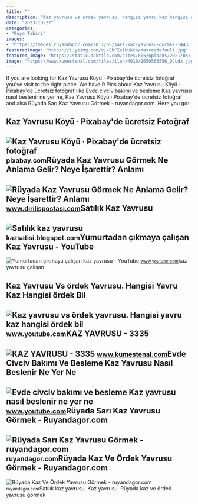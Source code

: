 ```yaml
---
title: ""
description: "Kaz yavrusu vs ördek yavrusu. hangisi yavru kaz hangisi ördek bil"
date: "2023-10-22"
categories:
- "Ruya Tabiri"
images:
- "https://images.ruyandagor.com/2017/05/sari-kaz-yavrusu-gormek-1443.jpg"
featuredImage: "https://i.ytimg.com/vi/EbFZeIbUKco/maxresdefault.jpg"
featured_image: "https://static.daktilo.com/sites/805/uploads/2021/05/17/ruyada-kaz-yavrusu-gormek-ne-anlama-gelir2.jpg"
image: "https://www.kumestenal.com/files/ilan/4010/1650563556_DCLdz.jpg"
---
```


If you are looking for Kaz Yavrusu Köyü · Pixabay'de ücretsiz fotoğraf you've visit to the right place. We have 9 Pics about Kaz Yavrusu Köyü · Pixabay'de ücretsiz fotoğraf like Evde civciv bakımı ve besleme Kaz yavrusu nasıl beslenir ne yer ne, Kaz Yavrusu Köyü · Pixabay'de ücretsiz fotoğraf and also Rüyada Sarı Kaz Yavrusu Görmek - ruyandagor.com. Here you go:

Kaz Yavrusu Köyü · Pixabay'de ücretsiz Fotoğraf
-----------------------------------------------

 ![Kaz Yavrusu Köyü · Pixabay'de ücretsiz fotoğraf](https://cdn.pixabay.com/photo/2015/03/07/21/55/gosling-663607_960_720.jpg) <small>pixabay.com</small>Rüyada Kaz Yavrusu Görmek Ne Anlama Gelir? Neye İşarettir? Anlamı
-----------------------------------------------------------------

 ![Rüyada Kaz Yavrusu Görmek Ne Anlama Gelir? Neye İşarettir? Anlamı](https://static.daktilo.com/sites/805/uploads/2021/05/17/ruyada-kaz-yavrusu-gormek-ne-anlama-gelir2.jpg) <small>www.dirilispostasi.com</small>Satılık Kaz Yavrusu
-------------------

 ![Satılık kaz yavrusu](https://2.bp.blogspot.com/-9cLuJRPB25Y/WMPm00vxqCI/AAAAAAAAAro/hmJqxaJkI60NmPcCxKp46kEe0MUI8E1RgCPcB/s1600/t4.jpg) <small>kazsatisi.blogspot.com</small>Yumurtadan çıkmaya çalışan Kaz Yavrusu - YouTube
------------------------------------------------

 ![Yumurtadan çıkmaya çalışan kaz yavrusu - YouTube](https://i.ytimg.com/vi/EPDPtCwmfU0/maxresdefault.jpg) <small>www.youtube.com</small>kaz yavrusu çalışan

Kaz Yavrusu Vs ördek Yavrusu. Hangisi Yavru Kaz Hangisi ördek Bil
-----------------------------------------------------------------

 ![Kaz yavrusu vs ördek yavrusu. Hangisi yavru kaz hangisi ördek bil](https://i.ytimg.com/vi/MCy6KNcZF20/maxresdefault.jpg) <small>www.youtube.com</small>KAZ YAVRUSU - 3335
------------------

 ![KAZ YAVRUSU - 3335](https://www.kumestenal.com/files/ilan/4010/1650563556_DCLdz.jpg) <small>www.kumestenal.com</small>Evde Civciv Bakımı Ve Besleme Kaz Yavrusu Nasıl Beslenir Ne Yer Ne
------------------------------------------------------------------

 ![Evde civciv bakımı ve besleme Kaz yavrusu nasıl beslenir ne yer ne](https://i.ytimg.com/vi/EbFZeIbUKco/maxresdefault.jpg) <small>www.youtube.com</small>Rüyada Sarı Kaz Yavrusu Görmek - Ruyandagor.com
-----------------------------------------------

 ![Rüyada Sarı Kaz Yavrusu Görmek - ruyandagor.com](https://images.ruyandagor.com/2017/05/sari-kaz-yavrusu-gormek-1443.jpg) <small>ruyandagor.com</small>Rüyada Kaz Ve Ördek Yavrusu Görmek - Ruyandagor.com
---------------------------------------------------

 ![Rüyada Kaz Ve Ördek Yavrusu Görmek - ruyandagor.com](https://images.ruyandagor.com/2017/05/kaz-ve-ordek-yavrusu-gormek-0109.jpg) <small>ruyandagor.com</small>Satılık kaz yavrusu. Kaz yavrusu. Rüyada kaz ve ördek yavrusu görmek
